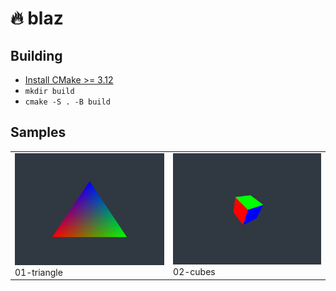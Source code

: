 # 🔥 blaz

## Building

- [Install CMake >= 3.12](https://cmake.org/download/)
- ```mkdir build```
- ```cmake -S . -B build```

## Samples

<table border="0">
<tr>
  <td>
    <img src="samples/tests/01-hellotriangle.bmp" width="300"/><br>
    01-triangle
  </td>

  <td>
    <img src="samples/tests/02-cubes.bmp" width="300"/><br>
    02-cubes
  </td>
</tr>
</table>
